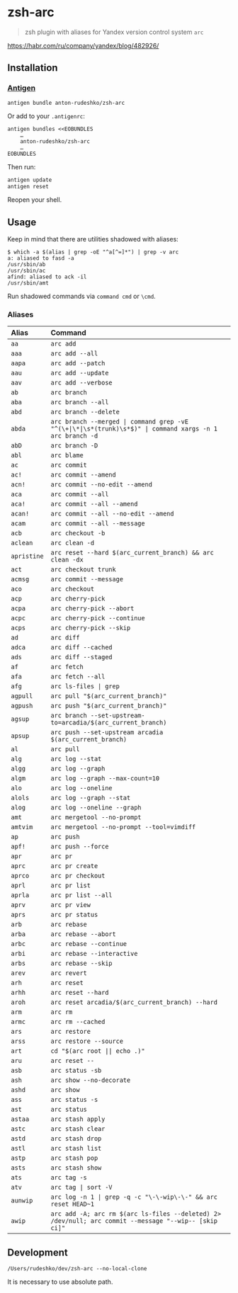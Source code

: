 # zsh-arc

> zsh plugin with aliases for Yandex version control system `arc`

https://habr.com/ru/company/yandex/blog/482926/

## Installation

### [Antigen]

[Antigen]: https://github.com/zsh-users/antigen

```
antigen bundle anton-rudeshko/zsh-arc
```

Or add to your `.antigenrc`:

```
antigen bundles <<EOBUNDLES
    …
    anton-rudeshko/zsh-arc
    …
EOBUNDLES
```

Then run:

```bash
antigen update
antigen reset
```

Reopen your shell.

## Usage

Keep in mind that there are utilities shadowed with aliases:

```console
$ which -a $(alias | grep -oE "^a[^=]*") | grep -v arc
a: aliased to fasd -a
/usr/sbin/ab
/usr/sbin/ac
afind: aliased to ack -il
/usr/sbin/amt
```

Run shadowed commands via `command cmd` or `\cmd`.

### Aliases

| Alias | Command |
|:---|:---|
| `aa`       | `arc add` |
| `aaa`      | `arc add --all` |
| `aapa`     | `arc add --patch` |
| `aau`      | `arc add --update` |
| `aav`      | `arc add --verbose` |
| `ab`       | `arc branch` |
| `aba`      | `arc branch --all` |
| `abd`      | `arc branch --delete` |
| `abda`     | `arc branch --merged \| command grep -vE "^(\+\|\*\|\s*(trunk)\s*$)" \| command xargs -n 1 arc branch -d` |
| `abD`      | `arc branch -D` |
| `abl`      | `arc blame` |
| `ac`       | `arc commit` |
| `ac!`      | `arc commit --amend` |
| `acn!`     | `arc commit --no-edit --amend` |
| `aca`      | `arc commit --all` |
| `aca!`     | `arc commit --all --amend` |
| `acan!`    | `arc commit --all --no-edit --amend` |
| `acam`     | `arc commit --all --message` |
| `acb`      | `arc checkout -b` |
| `aclean`   | `arc clean -d` |
| `apristine`| `arc reset --hard $(arc_current_branch) && arc clean -dx` |
| `act`      | `arc checkout trunk` |
| `acmsg`    | `arc commit --message` |
| `aco`      | `arc checkout` |
| `acp`      | `arc cherry-pick` |
| `acpa`     | `arc cherry-pick --abort` |
| `acpc`     | `arc cherry-pick --continue` |
| `acps`     | `arc cherry-pick --skip` |
| `ad`       | `arc diff` |
| `adca`     | `arc diff --cached` |
| `ads`      | `arc diff --staged` |
| `af`       | `arc fetch` |
| `afa`      | `arc fetch --all` |
| `afg`      | `arc ls-files \| grep` |
| `agpull`   | `arc pull "$(arc_current_branch)"` |
| `agpush`   | `arc push "$(arc_current_branch)"` |
| `agsup`    | `arc branch --set-upstream-to=arcadia/$(arc_current_branch)` |
| `apsup`    | `arc push --set-upstream arcadia $(arc_current_branch)` |
| `al`       | `arc pull` |
| `alg`      | `arc log --stat` |
| `algg`     | `arc log --graph` |
| `algm`     | `arc log --graph --max-count=10` |
| `alo`      | `arc log --oneline` |
| `alols`    | `arc log --graph --stat` |
| `alog`     | `arc log --oneline --graph` |
| `amt`      | `arc mergetool --no-prompt` |
| `amtvim`   | `arc mergetool --no-prompt --tool=vimdiff` |
| `ap`       | `arc push` |
| `apf!`     | `arc push --force` |
| `apr`      | `arc pr` |
| `aprc`     | `arc pr create` |
| `aprco`    | `arc pr checkout` |
| `aprl`     | `arc pr list` |
| `aprla`    | `arc pr list --all` |
| `aprv`     | `arc pr view` |
| `aprs`     | `arc pr status` |
| `arb`      | `arc rebase` |
| `arba`     | `arc rebase --abort` |
| `arbc`     | `arc rebase --continue` |
| `arbi`     | `arc rebase --interactive` |
| `arbs`     | `arc rebase --skip` |
| `arev`     | `arc revert` |
| `arh`      | `arc reset` |
| `arhh`     | `arc reset --hard` |
| `aroh`     | `arc reset arcadia/$(arc_current_branch) --hard` |
| `arm`      | `arc rm` |
| `armc`     | `arc rm --cached` |
| `ars`      | `arc restore` |
| `arss`     | `arc restore --source` |
| `art`      | `cd "$(arc root \|\| echo .)"` |
| `aru`      | `arc reset --` |
| `asb`      | `arc status -sb` |
| `ash`      | `arc show --no-decorate` |
| `ashd`     | `arc show` |
| `ass`      | `arc status -s` |
| `ast`      | `arc status` |
| `astaa`    | `arc stash apply` |
| `astc`     | `arc stash clear` |
| `astd`     | `arc stash drop` |
| `astl`     | `arc stash list` |
| `astp`     | `arc stash pop` |
| `asts`     | `arc stash show` |
| `ats`      | `arc tag -s` |
| `atv`      | `arc tag \| sort -V` |
| `aunwip`   | `arc log -n 1 \| grep -q -c "\-\-wip\-\-" && arc reset HEAD~1` |
| `awip`     | `arc add -A; arc rm $(arc ls-files --deleted) 2> /dev/null; arc commit --message "--wip-- [skip ci]"` |

## Development

```
/Users/rudeshko/dev/zsh-arc --no-local-clone
```

It is necessary to use absolute path.
